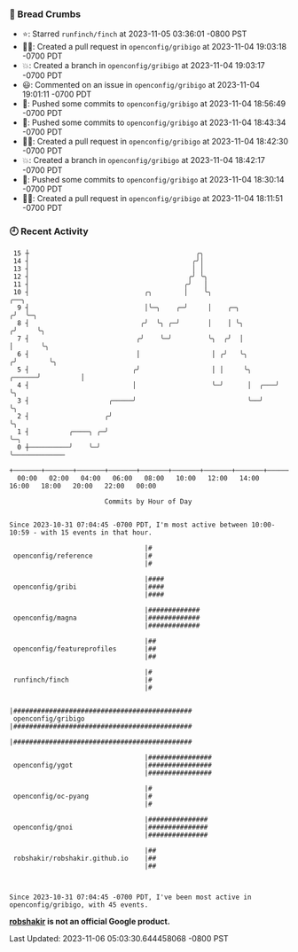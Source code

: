 ### 🍞 Bread Crumbs

 * ⭐️: Starred `runfinch/finch` at 2023-11-05 03:36:01 -0800 PST
 * ✍🏼: Created a pull request in `openconfig/gribigo` at 2023-11-04 19:03:18 -0700 PDT
 * 💥: Created a branch in `openconfig/gribigo` at 2023-11-04 19:03:17 -0700 PDT
 * 😃: Commented on an issue in `openconfig/gribigo` at 2023-11-04 19:01:11 -0700 PDT
 * 🚢: Pushed some commits to `openconfig/gribigo` at 2023-11-04 18:56:49 -0700 PDT
 * 🚢: Pushed some commits to `openconfig/gribigo` at 2023-11-04 18:43:34 -0700 PDT
 * ✍🏼: Created a pull request in `openconfig/gribigo` at 2023-11-04 18:42:30 -0700 PDT
 * 💥: Created a branch in `openconfig/gribigo` at 2023-11-04 18:42:17 -0700 PDT
 * 🚢: Pushed some commits to `openconfig/gribigo` at 2023-11-04 18:30:14 -0700 PDT
 * ✍🏼: Created a pull request in `openconfig/gribigo` at 2023-11-04 18:11:51 -0700 PDT

### 🕘 Recent Activity
```
 15 ┼                                          ╭╮
 14 ┤                                         ╭╯│
 13 ┤                                         │ │
 12 ┤                                        ╭╯ ╰╮
 11 ┤                                       ╭╯   │
 10 ┤                             ╭╮        │    ╰╮                          ╭──╮
  9 ┤                             │╰─╮    ╭─╯     │    ╭─╮                  ╭╯  ╰─╮
  8 ┤                            ╭╯  ╰╮ ╭─╯       │    │ ╰╮                ╭╯     ╰╮
  7 ┤                           ╭╯    ╰─╯         ╰╮  ╭╯  │                │       ╰╮
  6 ┤                           │                  │ ╭╯   ╰╮              ╭╯        ╰╮
  5 ┤                          ╭╯                  │ │     ╰╮      ╭──────╯          │
  4 ┤                          │                   ╰─╯      │  ╭───╯                 ╰╮
  3 ┤                    ╭─────╯                            ╰──╯                      ╰╮
  2 ┤                   ╭╯                                                             ╰╮
  1 ┤          ╭────╮ ╭─╯                                                               ╰─╮
  0 ┼──────────╯    ╰─╯                                                                   ╰─────────────
    +───────+───────+───────+───────+───────+───────+───────+───────+───────+───────+───────+───────+────
  00:00   02:00   04:00   06:00   08:00   10:00   12:00   14:00   16:00   18:00   20:00   22:00   00:00   

						Commits by Hour of Day


Since 2023-10-31 07:04:45 -0700 PDT, I'm most active between 10:00-10:59 - with 15 events in that hour.

```



```
                                  |#
 openconfig/reference             |#
                                  |#

                                  |####
 openconfig/gribi                 |####
                                  |####

                                  |#############
 openconfig/magna                 |#############
                                  |#############

                                  |##
 openconfig/featureprofiles       |##
                                  |##

                                  |#
 runfinch/finch                   |#
                                  |#

                                  |#############################################
 openconfig/gribigo               |#############################################
                                  |#############################################

                                  |################
 openconfig/ygot                  |################
                                  |################

                                  |#
 openconfig/oc-pyang              |#
                                  |#

                                  |###############
 openconfig/gnoi                  |###############
                                  |###############

                                  |##
 robshakir/robshakir.github.io    |##
                                  |##



Since 2023-10-31 07:04:45 -0700 PDT, I've been most active in openconfig/gribigo, with 45 events.

```
**[robshakir](mailto:robjs@google.com) is not an official Google product.**  


Last Updated: 2023-11-06 05:03:30.644458068 -0800 PST
